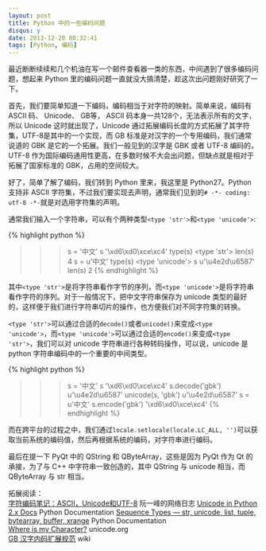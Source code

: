 ```yaml
---
layout: post
title: Python 中的一些编码问题
disqus: y
date: 2013-12-20 00:32:41
tags: [Python, 编码]
---
```


最近断断续续和几个机油在写一个邮件查看器一类的东西，中间遇到了很多编码问题，想起来 Python 里的编码问题一直就没大搞清楚，趁这次出问题刚好研究了一下。

首先，我们要简单知道一下编码，编码相当于对字符的映射。简单来说，编码有 ASCII 码、 Unicode、 GB等， ASCII 码本身一共128个，无法表示所有的文字，所以 Unicode 这时就出现了，Unicode 通过拓展编码长度的方式拓展了其字符集，UTF-8是其中的一个实现，而 GB 标准是对汉字的一个专用编码，我们通常说道的 GBK 是它的一个拓展。我们一般见到的汉字是 GBK 或者 UTF-8 编码的，UTF-8 作为国际编码通用性更高，在多数时候不大会出问题，但缺点就是相对于拓展了国家标准的 GBK，占用的空间较大。

好了，简单了解了编码，我们转到 Python 里来，我这里是 Python27。Python 支持非 ASCII 字符集，不过我们要实现去声明，通常我们见到的`# -*- coding: utf-8 -*-`就是对选用字符集的声明。

通常我们输入一个字符串，可以有个两种类型`<type 'str'>`和`<type 'unicode'>`:

{% highlight python %}
>>> s = '中文'
>>> s
'\xd6\xd0\xce\xc4'
>>> type(s)
<type 'str'>
>>> len(s)
4
>>> s = u'中文'
>>> type(s)
<type 'unicode'>
>>> s
u'\u4e2d\u6587'
>>> len(s)
2
{% endhighlight %}

其中`<type 'str'>`是将字符串看作字节的序列，而`<type 'unicode'>`是将字符串看作字符的序列。对于一般情况下，把中文字符串保存为 unicode 类型的最好的，这样便于我们进行字符串切片的操作，也方便我们对不同字符集的转换。

`<type 'str'>`可以通过合适的`decode()`或者`unicode()`来变成`<type 'unicode'>`，而`<type 'unicode'>`可以通过合适的`encode()`来变成`<type 'str'>`，我们可以对 unicode 字符串进行各种转码操作，可以说，unicode 是 python 字符串编码中的一个重要的中间类型。

{% highlight python %}
>>> s = '中文'
>>> s
'\xd6\xd0\xce\xc4'
>>> s.decode('gbk')
u'\u4e2d\u6587'
>>> unicode(s, 'gbk')
u'\u4e2d\u6587'
>>> s = u'中文'
>>> s.encode('gbk')
'\xd6\xd0\xce\xc4'
{% endhighlight %}

而在跨平台的过程之中，我们通过`locale.setlocale(locale.LC_ALL, '')`可以获取当前系统的编码值，然后再根据系统的编码，对字符串进行编码。

最后在提一下 PyQt 中的 QString 和 QByteArray，这些是因为 PyQt 作为 Qt 的承接，为了与 C++ 中字符串一致创造的，其中 QString 与 unicode 相当，而 QByteArray 与 str 相当。


拓展阅读：  
[字符编码笔记：ASCII，Unicode和UTF-8](http://www.ruanyifeng.com/blog/2007/10/ascii_unicode_and_utf-8.html) 阮一峰的网络日志
[Unicode in Python 2.x Docs](http://docs.python.org/2/library/functions.html#unicode) Python Documentation
[Sequence Types — str, unicode, list, tuple, bytearray, buffer, xrange](http://docs.python.org/2/library/stdtypes.html#typesseq) Python Documentation  
[Where is my Character?](http://www.unicode.org/standard/where/) unicode.org  
[GB 汉字内码扩展规范](http://zh.wikipedia.org/wiki/%E6%B1%89%E5%AD%97%E5%86%85%E7%A0%81%E6%89%A9%E5%B1%95%E8%A7%84%E8%8C%83) wiki
